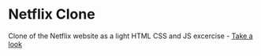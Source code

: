 # Netflix Clone

Clone of the Netflix website as a light HTML CSS and JS excercise - [Take a look](https://)


